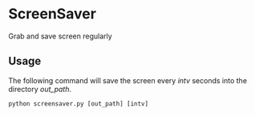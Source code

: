 # ScreenSaver
Grab and save screen regularly

## Usage

The following command will save the screen every *intv* seconds into the directory *out_path*.

```python
python screensaver.py [out_path] [intv]
```
